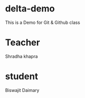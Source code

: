 # delta-demo
This is a Demo for Git &amp; Github class

# Teacher
Shradha khapra

# student
Biswajit Daimary
